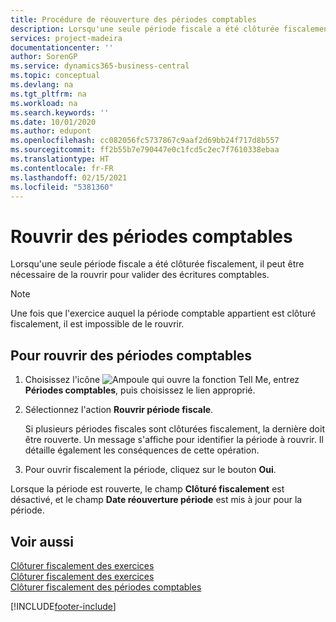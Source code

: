 ```yaml
---
title: Procédure de réouverture des périodes comptables
description: Lorsqu'une seule période fiscale a été clôturée fiscalement, il peut être nécessaire de la rouvrir pour valider des écritures comptables.
services: project-madeira
documentationcenter: ''
author: SorenGP
ms.service: dynamics365-business-central
ms.topic: conceptual
ms.devlang: na
ms.tgt_pltfrm: na
ms.workload: na
ms.search.keywords: ''
ms.date: 10/01/2020
ms.author: edupont
ms.openlocfilehash: cc082056fc5737867c9aaf2d69bb24f717d8b557
ms.sourcegitcommit: ff2b55b7e790447e0c1fcd5c2ec7f7610338ebaa
ms.translationtype: HT
ms.contentlocale: fr-FR
ms.lasthandoff: 02/15/2021
ms.locfileid: "5381360"
---
```

# <a name="reopen-accounting-periods"></a>Rouvrir des périodes comptables
Lorsqu'une seule période fiscale a été clôturée fiscalement, il peut être nécessaire de la rouvrir pour valider des écritures comptables.  

> [!NOTE]  
>  Une fois que l'exercice auquel la période comptable appartient est clôturé fiscalement, il est impossible de le rouvrir.  

## <a name="to-reopen-accounting-periods"></a>Pour rouvrir des périodes comptables  

1.  Choisissez l'icône ![Ampoule qui ouvre la fonction Tell Me](../../media/ui-search/search_small.png "Dites-moi ce que vous voulez faire"), entrez **Périodes comptables**, puis choisissez le lien approprié.  
2.  Sélectionnez l'action **Rouvrir période fiscale**.  

    Si plusieurs périodes fiscales sont clôturées fiscalement, la dernière doit être rouverte. Un message s'affiche pour identifier la période à rouvrir. Il détaille également les conséquences de cette opération.  

3.  Pour ouvrir fiscalement la période, cliquez sur le bouton **Oui**.  

Lorsque la période est rouverte, le champ **Clôturé fiscalement** est désactivé, et le champ **Date réouverture période** est mis à jour pour la période.  

## <a name="see-also"></a>Voir aussi  
 [Clôturer fiscalement des exercices](how-to-close-years.md)   
 [Clôturer fiscalement des exercices](how-to-fiscally-close-years.md)   
 [Clôturer fiscalement des périodes comptables](how-to-fiscally-close-accounting-periods.md)


[!INCLUDE[footer-include](../../includes/footer-banner.md)]